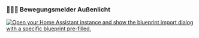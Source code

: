 ### 🚶‍♂️💡 Bewegungsmelder Außenlicht
[![Open your Home Assistant instance and show the blueprint import dialog with a specific blueprint pre-filled.](https://my.home-assistant.io/badges/blueprint_import.svg)](https://my.home-assistant.io/redirect/blueprint_import/?blueprint_url=https%3A%2F%2Fgithub.com%2Fgickowtf%2Fha-collection%2Fblob%2Fmain%2Fbewegungsmelder_aussenlicht.yaml)
